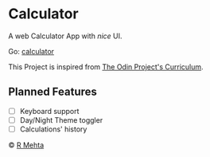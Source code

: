 # Calculator

A web Calculator App with _nice_ UI.

Go: [calculator](https://hiro776.github.io/calculator)

This Project is inspired from [The Odin Project's Curriculum](https://www.theodinproject.com/paths/foundations/courses/foundations/lessons/calculator).

## Planned Features

- [ ] Keyboard support
- [ ] Day/Night Theme toggler
- [ ] Calculations' history

&copy; [R Mehta](https://github.com/hiro776)
